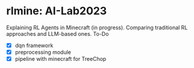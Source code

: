 # rlmine: AI-Lab2023
Explaining RL Agents in Minecraft (in progress). Comparing traditional RL approaches and LLM-based ones. 
To-Do
- [x] dqn framework
- [x] preprocessing module
- [x] pipeline with minecraft for TreeChop